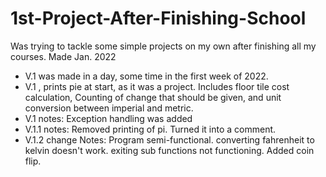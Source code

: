 # 1st-Project-After-Finishing-School
Was trying to tackle some simple projects on my own after finishing all my courses. Made Jan. 2022
- V.1 was made in a day, some time in the first week of 2022.
- V.1 , prints pie at start, as it was a project. Includes floor tile cost calculation, Counting of change that should be given, and unit conversion between imperial and metric.
- V.1 notes: Exception handling was added
- V.1.1 notes: Removed printing of pi. Turned it into a comment.
- V.1.2 change Notes: Program semi-functional. converting fahrenheit to kelvin doesn't work. exiting sub functions not functioning. Added coin flip. 
